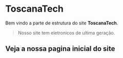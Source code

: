 # ToscanaTech

Bem vindo a parte de estrutura do site **ToscanaTech**.
>Nosso site tem eletronicos de ultima geração.
>

## Veja a nossa pagina inicial do site

[](https://github.com/Konztes/repositorio-toscana/blob/master/miniatura-site/ToscanaTech-miniatura-menu.png)